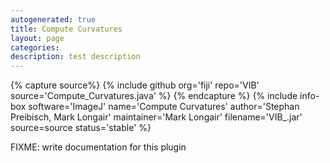 ```yaml
---
autogenerated: true
title: Compute Curvatures
layout: page
categories: 
description: test description
---
```



{% capture source%}
{% include github org='fiji' repo='VIB' source='Compute\_Curvatures.java' %}
{% endcapture %}
{% include info-box software='ImageJ' name='Compute Curvatures' author='Stephan Preibisch, Mark Longair' maintainer='Mark Longair' filename='VIB\_.jar' source=source status='stable' %}

FIXME: write documentation for this plugin
